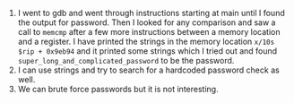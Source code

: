 1) I went to gdb and went through instructions starting at main until I found the output for password. 
   Then I looked for any comparison and saw a call to `memcmp` after a few more instructions between a memory location and a register. I have printed the strings in the memory location `x/10s $rip + 0x9eb94` and it printed some strings which I tried out and found `super_long_and_complicated_password` to be the password.
2) I can use strings and try to search for a hardcoded password check as well.
3) We can brute force passwords but it is not interesting.